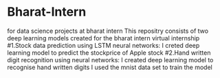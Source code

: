 # Bharat-Intern
for data science projects at bharat intern 
This repositry consists of two deep learning models created for the bharat intern virtual internship
#1.Stock data prediction using LSTM neural networks:
I creted deep learning model to predict the stockprice of Apple stock
#2.Hand written digit recognition using neural networks:
I created deep learning model to recognise hand written digits
I used the mnist data set to train the model
